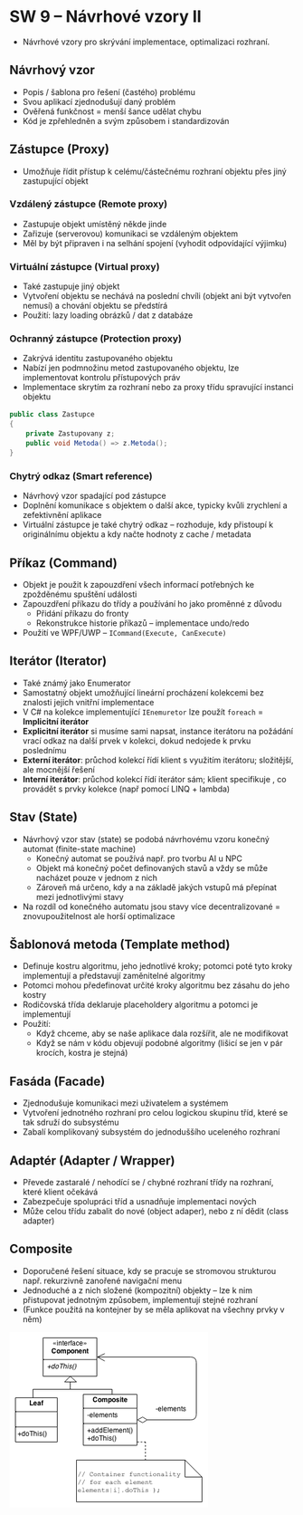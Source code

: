 # SW 9 – Návrhové vzory II

* Návrhové vzory pro skrývání implementace, optimalizaci rozhraní.

## Návrhový vzor

* Popis / šablona pro řešení (častého) problému
* Svou aplikací zjednodušují daný problém
* Ověřená funkčnost = menší šance udělat chybu
* Kód je zpřehledněn a svým způsobem i standardizován

## Zástupce (Proxy)

* Umožňuje řídit přístup k celému/částečnému rozhraní objektu přes jiný zastupující objekt

### Vzdálený zástupce (Remote proxy)

* Zastupuje objekt umístěný někde jinde
* Zařizuje (serverovou) komunikaci se vzdáleným objektem
* Měl by být připraven i na selhání spojení (vyhodit odpovídající výjimku)

### Virtuální zástupce (Virtual proxy)

* Také zastupuje jiný objekt
* Vytvoření objektu se nechává na poslední chvíli (objekt ani být vytvořen nemusí) a chování objektu se předstírá
* Použití: lazy loading obrázků / dat z databáze

### Ochranný zástupce (Protection proxy)

* Zakrývá identitu zastupovaného objektu
* Nabízí jen podmnožinu metod zastupovaného objektu, lze implementovat kontrolu přístupových práv
* Implementace skrytím za rozhraní nebo za proxy třídu spravující instanci objektu

``` csharp
public class Zastupce
{
    private Zastupovany z;
    public void Metoda() => z.Metoda();
}
```

### Chytrý odkaz (Smart reference)

* Návrhový vzor spadající pod zástupce
* Doplnění komunikace s objektem o další akce, typicky kvůli zrychlení a zefektivnění aplikace
* Virtuální zástupce je také chytrý odkaz – rozhoduje, kdy přistoupí k originálnímu objektu a kdy načte hodnoty z cache / metadata

## Příkaz (Command)

* Objekt je použit k zapouzdření všech informací potřebných ke zpožděnému spuštění události
* Zapouzdření příkazu do třídy a používání ho jako proměnné z důvodu
  * Přidání příkazu do fronty
  * Rekonstrukce historie příkazů – implementace undo/redo
* Použití ve WPF/UWP – `ICommand(Execute, CanExecute)`

## Iterátor (Iterator)

* Také známý jako Enumerator
* Samostatný objekt umožňující lineární procházení kolekcemi bez znalosti jejich vnitřní implementace
* V C# na kolekce implementující `IEnemuretor` lze použít `foreach` = __Implicitní iterátor__
* __Explicitní iterátor__ si musíme sami napsat, instance iterátoru na požádání vrací odkaz na další prvek v kolekci, dokud nedojede k prvku poslednímu
* __Externí iterátor__: průchod kolekcí řídí klient s využitím iterátoru; složitější, ale mocnější řešení
* __Interní iterátor__: průchod kolekcí řídí iterátor sám; klient specifikuje , co provádět s prvky kolekce (např pomocí LINQ + lambda)

## Stav (State)

* Návrhový vzor stav (state) se podobá návrhovému vzoru konečný automat (finite-state machine)
  * Konečný automat se používá např. pro tvorbu AI u NPC
  * Objekt má konečný počet definovaných stavů a vždy se může nacházet pouze v jednom z nich
  * Zároveň má určeno, kdy a na základě jakých vstupů má přepínat mezi jednotlivými stavy
* Na rozdíl od konečného automatu jsou stavy více decentralizované = znovupoužitelnost ale horší optimalizace

## Šablonová metoda (Template method)

* Definuje kostru algoritmu, jeho jednotlivé kroky; potomci poté tyto kroky implementují a představují zaměnitelné algoritmy
* Potomci mohou předefinovat určité kroky algoritmu bez zásahu do jeho kostry
* Rodičovská třída deklaruje placeholdery algoritmu a potomci je implementují
* Použití:
  * Když chceme, aby se naše aplikace dala rozšířit, ale ne modifikovat
  * Když se nám v kódu objevují podobné algoritmy (lišicí se jen v pár krocích, kostra je stejná)

## Fasáda (Facade)

* Zjednodušuje komunikaci mezi uživatelem a systémem
* Vytvoření jednotného rozhraní pro celou logickou skupinu tříd, které se tak sdruží do subsystému
* Zabalí komplikovaný subsystém do jednoduššího uceleného rozhraní

## Adaptér (Adapter / Wrapper)

* Převede zastaralé / nehodící se / chybné rozhraní třídy na rozhraní, které klient očekává
* Zabezpečuje spolupráci tříd a usnadňuje implementaci nových
* Může celou třídu zabalit do nové (object adaper), nebo z ní dědit (class adapter)

## Composite

* Doporučené řešení situace, kdy se pracuje se stromovou strukturou např. rekurzivně zanořené navigační menu
* Jednoduché a z nich složené (kompozitní) objekty – lze k nim přistupovat jednotným způsobem, implementují stejné rozhraní
* (Funkce použitá na kontejner by se měla aplikovat na všechny prvky v něm)

![Composite](img/SW_09_01.png)
